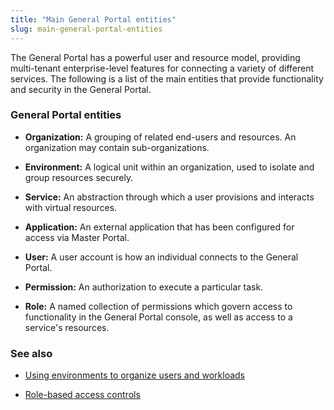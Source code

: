 ```yaml
---
title: "Main General Portal entities"
slug: main-general-portal-entities
---
```



The General Portal has a powerful user and resource model, providing multi-tenant enterprise-level features for connecting a variety of different services.  The following is a list of the main entities that provide functionality and security in the General Portal.

### General Portal entities

- **Organization:** A grouping of related end-users and resources.  An organization may contain sub-organizations.

- **Environment:** A logical unit within an organization, used to isolate and group resources securely.

- **Service:** An abstraction through which a user provisions and interacts with virtual resources.

- **Application:** An external application that has been configured for access via Master Portal.

- **User:** A user account is how an individual connects to the General Portal.

- **Permission:** An authorization to execute a particular task.

- **Role:** A named collection of permissions which govern access to functionality in the General Portal console, as well as access to a service's resources.

### See also

   - [Using environments to organize users and workloads](environments-to-organize-workloads-and-users.md)

   - [Role-based access controls](../administration/rbac.md)
